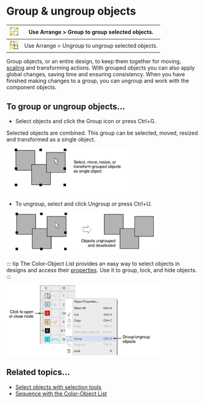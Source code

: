 # Group & ungroup objects

| ![Group.png](assets/Group.png)     | Use Arrange > Group to group selected objects.     |
| ---------------------------------- | -------------------------------------------------- |
| ![Ungroup.png](assets/Ungroup.png) | Use Arrange > Ungroup to ungroup selected objects. |

Group objects, or an entire design, to keep them together for moving, [scaling](../../glossary/glossary#scaling) and transforming actions. With grouped objects you can also apply global changes, saving time and ensuring consistency. When you have finished making changes to a group, you can ungroup and work with the component objects.

## To group or ungroup objects...

- Select objects and click the Group icon or press Ctrl+G.

Selected objects are combined. This group can be selected, moved, resized and transformed as a single object.

![combine00017.png](assets/combine00017.png)

- To ungroup, select and click Ungroup or press Ctrl+U.

![combine00020.png](assets/combine00020.png)

::: tip
The Color-Object List provides an easy way to select objects in designs and access their [properties](../../glossary/glossary#properties). Use it to group, lock, and hide objects.
:::

![combine00023.png](assets/combine00023.png)

## Related topics...

- [Select objects with selection tools](../../Basics/basics/Select_objects_with_selection_tools)
- [Sequence with the Color-Object List](Sequence_with_the_Color-Object_List)
